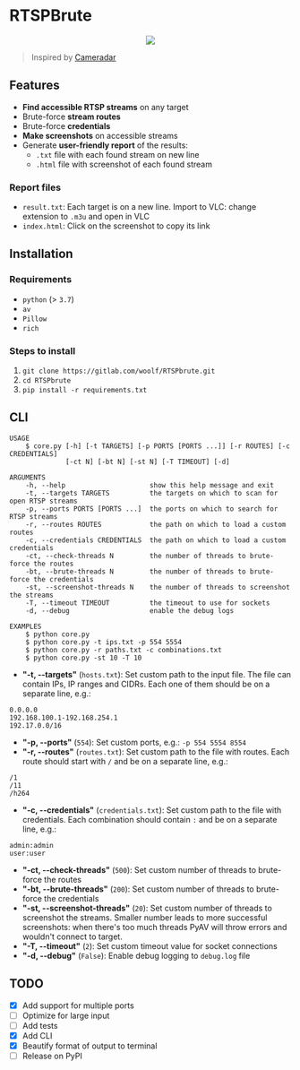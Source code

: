 # RTSPBrute

<p align="center">
   <a href="https://asciinema.org/a/351052?autoplay=1" target="_blank"><img src="https://asciinema.org/a/351052.svg" /></a>
</p>

> Inspired by [Cameradar](https://github.com/Ullaakut/cameradar)

## Features

- **Find accessible RTSP streams** on any target
- Brute-force **stream routes**
- Brute-force **credentials**
- **Make screenshots** on accessible streams
- Generate **user-friendly report** of the results:
  - `.txt` file with each found stream on new line
  - `.html` file with screenshot of each found stream

### Report files

- `result.txt`: Each target is on a new line. Import to VLC: change extension to `.m3u` and open in VLC
- `index.html`: Click on the screenshot to copy its link

## Installation

### Requirements

- `python` (> `3.7`)
- `av`
- `Pillow`
- `rich`

### Steps to install

1. `git clone https://gitlab.com/woolf/RTSPbrute.git`
2. `cd RTSPbrute`
3. `pip install -r requirements.txt`

## CLI

```
USAGE
    $ core.py [-h] [-t TARGETS] [-p PORTS [PORTS ...]] [-r ROUTES] [-c CREDENTIALS]
              [-ct N] [-bt N] [-st N] [-T TIMEOUT] [-d]

ARGUMENTS
    -h, --help                     show this help message and exit
    -t, --targets TARGETS          the targets on which to scan for open RTSP streams
    -p, --ports PORTS [PORTS ...]  the ports on which to search for RTSP streams
    -r, --routes ROUTES            the path on which to load a custom routes
    -c, --credentials CREDENTIALS  the path on which to load a custom credentials
    -ct, --check-threads N         the number of threads to brute-force the routes
    -bt, --brute-threads N         the number of threads to brute-force the credentials
    -st, --screenshot-threads N    the number of threads to screenshot the streams
    -T, --timeout TIMEOUT          the timeout to use for sockets
    -d, --debug                    enable the debug logs

EXAMPLES
    $ python core.py
    $ python core.py -t ips.txt -p 554 5554
    $ python core.py -r paths.txt -c combinations.txt
    $ python core.py -st 10 -T 10
```

- **"-t, --targets"** (`hosts.txt`): Set custom path to the input file. The file can contain IPs, IP ranges and CIDRs. Each one of them should be on a separate line, e.g.:

```
0.0.0.0
192.168.100.1-192.168.254.1
192.17.0.0/16
```

- **"-p, --ports"** (`554`): Set custom ports, e.g.: `-p 554 5554 8554`
- **"-r, --routes"** (`routes.txt`): Set custom path to the file with routes. Each route should start with `/` and be on a separate line, e.g.:

```
/1
/11
/h264
```

- **"-c, --credentials"** (`credentials.txt`): Set custom path to the file with credentials. Each combination should contain `:` and be on a separate line, e.g.:

```
admin:admin
user:user
```

- **"-ct, --check-threads"** (`500`): Set custom number of threads to brute-force the routes
- **"-bt, --brute-threads"** (`200`): Set custom number of threads to brute-force the credentials
- **"-st, --screenshot-threads"** (`20`): Set custom number of threads to screenshot the streams. Smaller number leads to more successful screenshots: when there's too much threads PyAV will throw errors and wouldn't connect to target.
- **"-T, --timeout"** (`2`): Set custom timeout value for socket connections
- **"-d, --debug"** (`False`): Enable debug logging to `debug.log` file

## TODO

- [x] Add support for multiple ports
- [ ] Optimize for large input
- [ ] Add tests
- [x] Add CLI
- [x] Beautify format of output to terminal
- [ ] Release on PyPI
